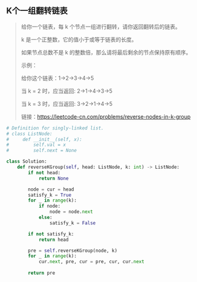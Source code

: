 ## K个一组翻转链表

> 给你一个链表，每 k 个节点一组进行翻转，请你返回翻转后的链表。
>
> k 是一个正整数，它的值小于或等于链表的长度。
>
> 如果节点总数不是 k 的整数倍，那么请将最后剩余的节点保持原有顺序。
>
>  
>
> 示例：
>
> 给你这个链表：1->2->3->4->5
>
> 当 k = 2 时，应当返回: 2->1->4->3->5
>
> 当 k = 3 时，应当返回: 3->2->1->4->5
>
>
> 链接：https://leetcode-cn.com/problems/reverse-nodes-in-k-group

```python
# Definition for singly-linked list.
# class ListNode:
#     def __init__(self, x):
#         self.val = x
#         self.next = None

class Solution:
    def reverseKGroup(self, head: ListNode, k: int) -> ListNode:
        if not head:
            return None

        node = cur = head
        satisfy_k = True
        for _ in range(k):
            if node:
                node = node.next
            else:
                satisfy_k = False

        if not satisfy_k:
            return head

        pre = self.reverseKGroup(node, k)
        for _ in range(k):
            cur.next, pre, cur = pre, cur, cur.next
        
        return pre
```

